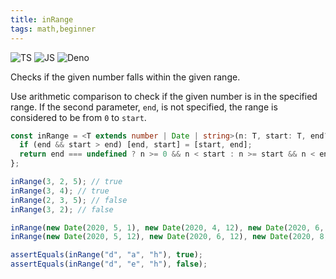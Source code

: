 ```yaml
---
title: inRange
tags: math,beginner
---
```


![TS](https://img.shields.io/badge/supports-typescript-blue.svg?style=flat-square)
![JS](https://img.shields.io/badge/supports-javascript-yellow.svg?style=flat-square)
![Deno](https://img.shields.io/badge/supports-deno-green.svg?style=flat-square)

Checks if the given number falls within the given range.

Use arithmetic comparison to check if the given number is in the specified range.
If the second parameter, `end`, is not specified, the range is considered to be from `0` to `start`.

```ts
const inRange = <T extends number | Date | string>(n: T, start: T, end?: T) => {
  if (end && start > end) [end, start] = [start, end];
  return end === undefined ? n >= 0 && n < start : n >= start && n < end;
};
```

```ts
inRange(3, 2, 5); // true
inRange(3, 4); // true
inRange(2, 3, 5); // false
inRange(3, 2); // false

inRange(new Date(2020, 5, 1), new Date(2020, 4, 12), new Date(2020, 6, 12)); //true
inRange(new Date(2020, 5, 12), new Date(2020, 6, 12), new Date(2020, 8, 12)); // false

assertEquals(inRange("d", "a", "h"), true);
assertEquals(inRange("d", "e", "h"), false);
```
